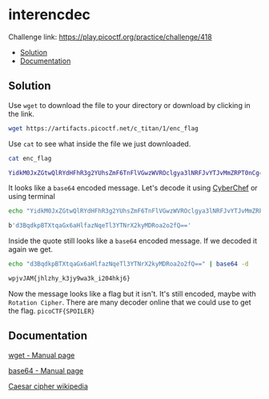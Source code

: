 # interencdec
Challenge link: https://play.picoctf.org/practice/challenge/418
- [Solution](#solution)
- [Documentation](#documentation)
## Solution
Use `wget` to download the file to your directory or download by clicking in the link.

```bash
wget https://artifacts.picoctf.net/c_titan/1/enc_flag
```
Use `cat` to see what inside the file we just downloaded.
```bash
cat enc_flag
```
```bash
YidkM0JxZGtwQlRYdHFhR3g2YUhsZmF6TnFlVGwzWVROclgya3lNRFJvYTJvMmZRPT0nCg==
```
It looks like a `base64` encoded message. Let's decode it using [CyberChef](https://gchq.github.io/CyberChef/) or using terminal 

```bash
echo "YidkM0JxZGtwQlRYdHFhR3g2YUhsZmF6TnFlVGwzWVROclgya3lNRFJvYTJvMmZRPT0nCg==" | base64 -d
```
```bash
b'd3BqdkpBTXtqaGx6aHlfazNqeTl3YTNrX2kyMDRoa2o2fQ=='
```
Inside the quote still looks like a `base64` encoded message. If we decoded it again we get.
```bash
echo "d3BqdkpBTXtqaGx6aHlfazNqeTl3YTNrX2kyMDRoa2o2fQ==" | base64 -d
```
```bash
wpjvJAM{jhlzhy_k3jy9wa3k_i204hkj6} 
```
Now the message looks like a flag but it isn't. It's still encoded, maybe with `Rotation Cipher`. There are many decoder online that we could use to get the flag.
`picoCTF{SPOILER}`
## Documentation
[wget - Manual page](https://linux.die.net/man/1/wget)

[base64 - Manual page](https://linux.die.net/man/1/base64)

[Caesar cipher wikipedia](https://en.wikipedia.org/wiki/Caesar_cipher)

